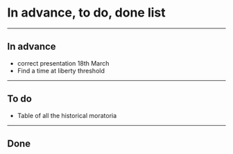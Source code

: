 # In advance, to do, done list 

--------------------------------

## In advance

* correct presentation 18th March
* Find a time at liberty threshold
--------------------------------

## To do

* Table of all the historical moratoria


--------------------------------

## Done
